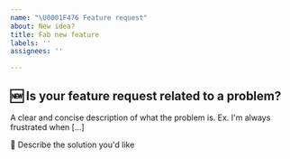 ```yaml
---
name: "\U0001F476 Feature request"
about: New idea?
title: Fab new feature
labels: ''
assignees: ''

---
```


## 🆕 Is your feature request related to a problem?
A clear and concise description of what the problem is. Ex. I'm always frustrated when [...]

📜 Describe the solution you'd like
